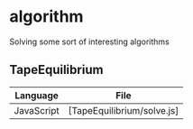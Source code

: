 # algorithm
Solving some sort of interesting algorithms

## TapeEquilibrium

| Language | File |
| ------ | ------ |
| JavaScript | [TapeEquilibrium/solve.js] |
